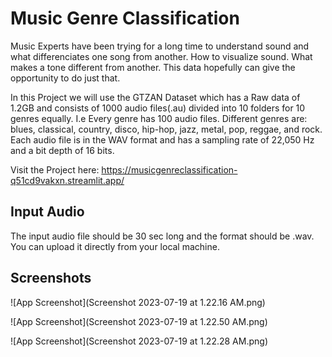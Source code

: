 # Music Genre Classification

Music Experts have been trying for a long time to understand sound and what differenciates one song from another. How to visualize sound. What makes a tone different from another. This data hopefully can give the opportunity to do just that.

In this Project we will use the GTZAN Dataset which has a Raw data of 1.2GB and consists of 1000 audio files(.au) divided into 10 folders for 10 genres equally. I.e Every genre has 100 audio files. Different genres are: blues, classical, country, disco, hip-hop, jazz, metal, pop, reggae, and rock. Each audio file is in the WAV format and has a sampling rate of 22,050 Hz and a bit depth of 16 bits.


Visit the Project here: https://musicgenreclassification-q51cd9vakxn.streamlit.app/

## Input Audio 
The input audio file should be 30 sec long and the format should be .wav. You can upload it directly from your local machine.



## Screenshots
        

![App Screenshot](Screenshot 2023-07-19 at 1.22.16 AM.png)
        
![App Screenshot](Screenshot 2023-07-19 at 1.22.50 AM.png)
        
![App Screenshot](Screenshot 2023-07-19 at 1.22.28 AM.png)







